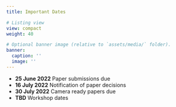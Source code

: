 ```yaml
---
title: Important Dates

# Listing view
view: compact
weight: 40

# Optional banner image (relative to `assets/media/` folder).
banner:
  caption: ''
  image: ''
---
```


- **25 June 2022** Paper submissions due										
- **16 July 2022** Notification of paper decisions						      
- **30 July 2022** Camera ready papers due							         
- **TBD** Workshop dates 											  

